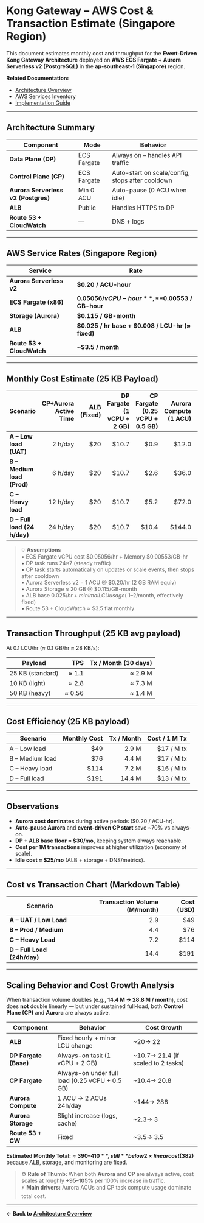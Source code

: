 # Kong Gateway – AWS Cost & Transaction Estimate (Singapore Region)

This document estimates monthly cost and throughput for the **Event-Driven Kong Gateway Architecture**
deployed on **AWS ECS Fargate + Aurora Serverless v2 (PostgreSQL)** in the **ap-southeast-1 (Singapore)** region.

**Related Documentation:**
- [Architecture Overview](./README.md)
- [AWS Services Inventory](./AWS-SERVICES.md)
- [Implementation Guide](./Implementation/README.md)

---

## Architecture Summary

| Component | Mode | Behavior |
|------------|------|-----------|
| **Data Plane (DP)** | ECS Fargate | Always on – handles API traffic |
| **Control Plane (CP)** | ECS Fargate | Auto-start on scale/config, stops after cooldown |
| **Aurora Serverless v2 (Postgres)** | Min 0 ACU | Auto-pause (0 ACU when idle) |
| **ALB** | Public | Handles HTTPS to DP |
| **Route 53 + CloudWatch** | — | DNS + logs |

---

## AWS Service Rates (Singapore Region)

| Service | Rate |
|----------|------|
| **Aurora Serverless v2** | **$0.20 / ACU-hour** |
| **ECS Fargate (x86)** | **$0.05056 / vCPU-hour**, **$0.00553 / GB-hour** |
| **Storage (Aurora)** | **$0.115 / GB-month** |
| **ALB** | **$0.025 / hr base + $0.008 / LCU-hr (≈ fixed)** |
| **Route 53 + CloudWatch** | ~**$3.5 / month** |

---

## Monthly Cost Estimate (25 KB Payload)

| Scenario | CP+Aurora Active Time | **ALB (Fixed)** | **DP Fargate (1 vCPU + 2 GB)** | **CP Fargate (0.25 vCPU + 0.5 GB)** | **Aurora Compute (1 ACU)** | **Aurora Storage (20 GB)** | **Route 53 + CW** | **Total (USD)** |
|-----------|---------------------:|----------------:|--------------------------------:|------------------------------------:|----------------------------:|--------------------------:|-----------------:|---------------:|
| **A – Low load (UAT)** | 2 h/day | $20 | $10.7 | $0.9 | $12.0 | $2.3 | $3.5 | **$49** |
| **B – Medium load (Prod)** | 6 h/day | $20 | $10.7 | $2.6 | $36.0 | $2.3 | $3.5 | **$76** |
| **C – Heavy load** | 12 h/day | $20 | $10.7 | $5.2 | $72.0 | $2.3 | $3.5 | **$114** |
| **D – Full load (24 h/day)** | 24 h/day | $20 | $10.7 | $10.4 | $144.0 | $2.3 | $3.5 | **$191** |

> 💡 **Assumptions**  
> • ECS Fargate vCPU cost $0.05056/hr + Memory $0.00553/GB-hr  
> • DP task runs 24×7 (steady traffic)  
> • CP task starts automatically on updates or scale events, then stops after cooldown  
> • Aurora Serverless v2 = 1 ACU @ $0.20/hr (2 GB RAM equiv)  
> • Aurora Storage ≈ 20 GB @ $0.115/GB-month  
> • ALB base $0.025/hr + minimal LCU usage (~$1–2/month, effectively fixed)  
> • Route 53 + CloudWatch ≈ $3.5 flat monthly  

---

## Transaction Throughput (25 KB avg payload)

At 0.1 LCU/hr (≈ 0.1 GB/hr ≈ 28 KB/s):

| Payload | TPS | Tx / Month (30 days) |
|----------|----:|---------------------:|
| 25 KB (standard) | ≈ 1.1 | ≈ 2.9 M |
| 10 KB (light) | ≈ 2.8 | ≈ 7.3 M |
| 50 KB (heavy) | ≈ 0.56 | ≈ 1.4 M |

---

## Cost Efficiency (25 KB payload)

| Scenario | Monthly Cost | Tx / Month | Cost / 1 M Tx |
|-----------|--------------:|------------:|---------------:|
| A – Low load | $49 | 2.9 M | $17 / M tx |
| B – Medium load | $76 | 4.4 M | $17 / M tx |
| C – Heavy load | $114 | 7.2 M | $16 / M tx |
| D – Full load | $191 | 14.4 M | $13 / M tx |

---

## Observations

- **Aurora cost dominates** during active periods ($0.20 / ACU-hr).  
- **Auto-pause Aurora** and **event-driven CP start** save ~70% vs always-on.  
- **DP + ALB base floor ≈ $30/mo**, keeping system always reachable.  
- **Cost per 1M transactions** improves at higher utilization (economy of scale).  
- **Idle cost ≈ $25/mo** (ALB + storage + DNS/metrics).

---

## Cost vs Transaction Chart (Markdown Table)

| Scenario | Transaction Volume (M/month) | Cost (USD) |
|-----------|-----------------------------:|-----------:|
| **A – UAT / Low Load** | 2.9 | $49 |
| **B – Prod / Medium** | 4.4 | $76 |
| **C – Heavy Load** | 7.2 | $114 |
| **D – Full Load (24h/day)** | 14.4 | $191 |

---

## Scaling Behavior and Cost Growth Analysis

When transaction volume doubles (e.g., **14.4 M → 28.8 M / month**), cost does **not** double linearly — but under sustained full-load, both **Control Plane (CP)** and **Aurora** are always active.

| Component | Behavior | Cost Growth |
|------------|-----------|-------------|
| **ALB** | Fixed hourly + minor LCU change | ~$20 → ~$22 |
| **DP Fargate (Base)** | Always-on task (1 vCPU + 2 GB) | ~$10.7 → ~$21.4 (if scaled to 2 tasks) |
| **CP Fargate** | Always-on under full load (0.25 vCPU + 0.5 GB) | ~$10.4 → ~$20.8 |
| **Aurora Compute** | 1 ACU → 2 ACUs 24h/day | ~$144 → ~$288 |
| **Aurora Storage** | Slight increase (logs, cache) | ~$2.3 → ~$3 |
| **Route 53 + CW** | Fixed | ~$3.5 → ~$3.5 |

**Estimated Monthly Total:** ≈ **$390–410**,  
still **below 2× linear cost ($382)** because ALB, storage, and monitoring are fixed.

> ⚙️ **Rule of Thumb:** When both **Aurora** and **CP** are always active, cost scales at roughly **+95–105%** per 100% increase in traffic.  
> ⚡ **Main drivers:** Aurora ACUs and CP task compute usage dominate total cost.

---

**← Back to [Architecture Overview](./README.md)**
